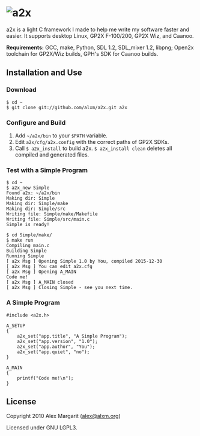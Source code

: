 ![a2x](https://github.com/alxm/a2x/raw/master/doc/a2x-logo.png "a2x")
=====================================================================

a2x is a light C framework I made to help me write my software faster and easier. It supports desktop Linux, GP2X F-100/200, GP2X Wiz, and Caanoo.

**Requirements:** GCC, make, Python, SDL 1.2, SDL_mixer 1.2, libpng; Open2x toolchain for GP2X/Wiz builds, GPH's SDK for Caanoo builds.

Installation and Use
--------------------

### Download

    $ cd ~
    $ git clone git://github.com/alxm/a2x.git a2x

### Configure and Build

1. Add `~/a2x/bin` to your `$PATH` variable.
2. Edit `a2x/cfg/a2x.config` with the correct paths of GP2X SDKs.
3. Call `$ a2x_install` to build a2x. `$ a2x_install clean` deletes all compiled and generated files.

### Test with a Simple Program

    $ cd ~
    $ a2x_new Simple
    Found a2x: ~/a2x/bin
    Making dir: Simple
    Making dir: Simple/make
    Making dir: Simple/src
    Writing file: Simple/make/Makefile
    Writing file: Simple/src/main.c
    Simple is ready!

    $ cd Simple/make/
    $ make run
    Compiling main.c
    Building Simple
    Running Simple
    [ a2x Msg ] Opening Simple 1.0 by You, compiled 2015-12-30
    [ a2x Msg ] You can edit a2x.cfg
    [ a2x Msg ] Opening A_MAIN
    Code me!
    [ a2x Msg ] A_MAIN closed
    [ a2x Msg ] Closing Simple - see you next time.

### A Simple Program

    #include <a2x.h>

    A_SETUP
    {
        a2x_set("app.title", "A Simple Program");
        a2x_set("app.version", "1.0");
        a2x_set("app.author", "You");
        a2x_set("app.quiet", "no");
    }

    A_MAIN
    {
        printf("Code me!\n");
    }

License
-------

Copyright 2010 Alex Margarit (alex@alxm.org)

Licensed under GNU LGPL3.
